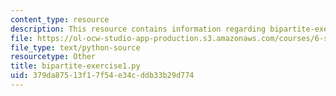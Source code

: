 ```yaml
---
content_type: resource
description: This resource contains information regarding bipartite-exercise1.py.
file: https://ol-ocw-studio-app-production.s3.amazonaws.com/courses/6-s095-programming-for-the-puzzled-january-iap-2018/379da87513f17f54e34cddb33b29d774_bipartite-exercise1.py
file_type: text/python-source
resourcetype: Other
title: bipartite-exercise1.py
uid: 379da875-13f1-7f54-e34c-ddb33b29d774
---
```

